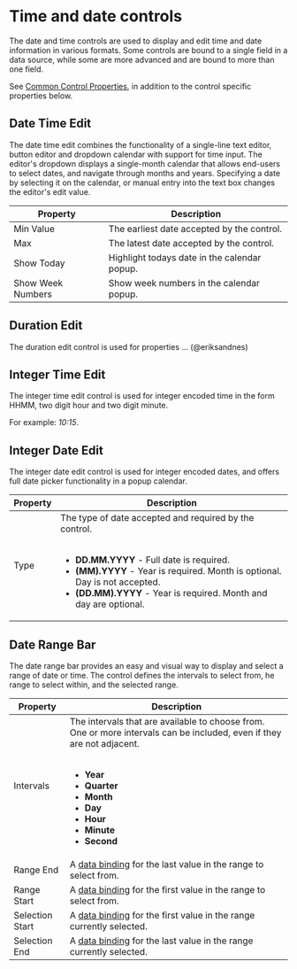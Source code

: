 # Time and date controls

The date and time controls are used to display and edit time and date information in various formats. Some controls are bound to a single field in a data source, while some are more advanced and are bound to more than one field.

See [Common Control Properties](common-control-properties.md), in addition to the control specific properties below.


## Date Time Edit

The date time edit combines the functionality of a single-line text editor, button editor and dropdown calendar with support for time input. The editor's dropdown displays a single-month calendar that allows end-users to select dates, and navigate through months and years. Specifying a date by selecting it on the calendar, or manual entry into the text box changes the editor's edit value.


Property                |  Description
------------------------|------------------------------------------------------------------------
Min Value               | The earliest date accepted by the control.
Max                     | The latest date accepted by the control.
Show Today              | Highlight todays date in the calendar popup.
Show Week Numbers       | Show week numbers in the calendar popup.


## Duration Edit

The duration edit control is used for properties ... (@eriksandnes)


## Integer Time Edit

The integer time edit control is used for integer encoded time in the form HHMM, two digit hour and two digit minute.

For example: *10:15*.


## Integer Date Edit

The integer date edit control is used for integer encoded dates, and offers full date picker functionality in a popup calendar.


Property                |  Description
------------------------|------------------------------------------------------------------------
Type                    | The type of date accepted and required by the control.<br><br><ul><li>**DD.MM.YYYY** - Full date is required.</li><li>**(MM).YYYY** - Year is required. Month is optional. Day is not accepted.</li><li>**(DD.MM).YYYY** - Year is required. Month and day are optional.</li></ul>


## Date Range Bar

The date range bar provides an easy and visual way to display and select a range of date or time. The control defines the intervals to select from, he range to select within, and the selected range.


Property                |  Description
------------------------|------------------------------------------------------------------------
Intervals               | The intervals that are available to choose from. One or more intervals can be included, even if they are not adjacent.<br><br><ul><li> **Year**</li><li>**Quarter**</li><li>**Month**</li><li>**Day**</li><li>**Hour**</li><li>**Minute**</li><li>**Second**</li></ul>
Range End               | A [data binding](../../../../../../users/search-and-refine/data-binding.md "Data Binding") for the last value in the range to select from.
Range Start             | A [data binding](../../../../../../users/search-and-refine/data-binding.md "Data Binding") for the first value in the range to select from.
Selection Start         | A [data binding](../../../../../../users/search-and-refine/data-binding.md "Data Binding") for the first value in the range currently selected.
Selection End           | A [data binding](../../../../../../users/search-and-refine/data-binding.md "Data Binding") for the last value in the range currently selected.

